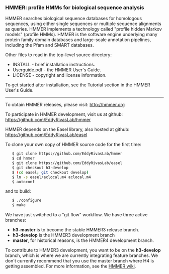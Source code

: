 ### **HMMER: profile HMMs for biological sequence analysis**

HMMER searches biological sequence databases for homologous sequences,
using either single sequences or multiple sequence alignments as
queries. HMMER implements a technology called "profile hidden Markov
models" (profile HMMs). HMMER is the software engine underlying many
protein family domain databases and large-scale annotation pipelines,
including the Pfam and SMART databases.

Other files to read in the top-level source directory:

  * INSTALL -  brief installation instructions.
  * Userguide.pdf - the HMMER User's Guide.
  * LICENSE - copyright and license information.

To get started after installation, see the Tutorial section in the
HMMER User's Guide.

________________________________________________________________

To obtain HMMER releases, please visit:  http://hmmer.org

To participate in HMMER development, visit us at github: https://github.com/EddyRivasLab/hmmer

HMMER depends on the Easel library, also hosted at github:  https://github.com/EddyRivasLab/easel

To clone your own copy of HMMER source code for the first time:

```bash
   $ git clone https://github.com/EddyRivasLab/hmmer
   $ cd hmmer
   $ git clone https://github.com/EddyRivasLab/easel
   $ git checkout h3-develop
   $ (cd easel; git checkout develop)
   $ ln -s easel/aclocal.m4 aclocal.m4
   $ autoconf
```

and to build:

```bash
   $ ./configure
   $ make
```

We have just switched to a "git flow" workflow. We have three active branches:
 * **h3-master** is to become the stable HMMER3 release branch. 
 * **h3-develop** is the HMMER3 development branch
 * **master**, for historical reasons, is the HMMER4 development branch.

To contribute to HMMER3 development, you want to be on the
**h3-develop** branch, which is where we are currently integrating
feature branches. We don't currently recommend that you use the master
branch where H4 is getting assembled. For more information, see the
[HMMER wiki](https://github.com/EddyRivasLab/hmmer/wiki).


